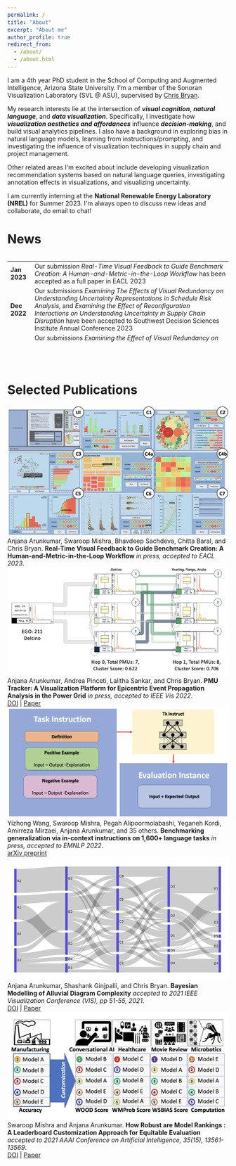 ```yaml
---
permalink: /
title: "About"
excerpt: "About me"
author_profile: true
redirect_from: 
  - /about/
  - /about.html
---
```


I am a 4th year PhD student in the School of Computing and Augmented Intelligence, Arizona State University. I'm a member of the Sonoran Visualization Laboratory (SVL @ ASU), supervised by [Chris Bryan](https://chrisbryan.github.io/).

My research interests lie at the intersection of <i>__visual cognition__</i>, <i>__natural language__</i>, and <i>__data visualization__</i>. Specifically, I investigate how <i>__visualization aesthetics and affordances__</i> influence <i>__decision-making__</i>, and build visual analytics pipelines. I also have a background in exploring bias in natural language models, learning from instructions/prompting, and investigating the influence of visualization techniques in supply chain and project management. 

Other related areas I'm excited about include developing visualization recommendation systems based on natural language queries, investigating annotation effects in visualizations, and visualizing uncertainty.

I am currently interning at the __National Renewable Energy Laboratory (NREL)__ for Summer 2023. I'm always open to discuss new ideas and collaborate, do email to chat!

News
======
<link href="https://cdn.jsdelivr.net/npm/bootstrap@5.0.2/dist/css/bootstrap.min.css" rel="stylesheet" integrity="sha384-EVSTQN3/azprG1Anm3QDgpJLIm9Nao0Yz1ztcQTwFspd3yD65VohhpuuCOmLASjC" crossorigin="anonymous">
<div style="max-height: 200px; overflow-y:scroll;">
<table class="table table-striped table-hover table-borderless" style="table-layout:fixed; width: 100%;">
<tbody>
    <tr>
      <td><b>Jan 2023</b></td>
      <td>Our submission <i>Real-Time Visual Feedback to Guide Benchmark Creation: A Human-and-Metric-in-the-Loop Workflow </i>has been accepted as a full paper in EACL 2023 </td>
    </tr>    
    <tr>
      <td><b>Dec 2022</b></td>
      <td>Our submissions <i>Examining The Effects of Visual Redundancy on Understanding Uncertainty Representations in Schedule Risk Analysis, </i> and <i>Examining the Effect of Reconfiguration Interactions on Understanding Uncertainty in Supply Chain Disruption</i> have been accepted to Southwest Decision Sciences Institute Annual Conference 2023 </td>
    </tr>    
    <tr>
      <td><b>Nov 2022</b></td>
      <td>Our submissions <i>Examining the Effect of Visual Redundancy on the Understanding of Visualizations in Procurement and Sourcing, </i> and <i>Examining the Effect of Reconfiguration Interactions on the Understanding of Anomalies in Supply Chain Management</i> have been accepted to Decision Sciences Institute Annual Conference 2022 </td>
    </tr>    
    <tr>
      <td><b>Oct 2022</b></td>
      <td>Our work <i>PMU Tracker: A Visualization Platform for Epicentric Event Propagation Analysis in the Power Grid</i> has been accepted as a full paper in IEEE VIS 2022</td>
    </tr>
    <tr>
      <td><b>Apr 2022</b></td>
      <td>Our work <i>Benchmarking generalization via in-context instructions on 1,600+ language tasks</i> has been accepted as a full paper in EMNLP 2022</td>
    </tr>
    <tr>
      <td><b>Apr 2022</b></td>
      <td>Our work <i>PMUVis: A Large Scale Platform to Assist Power System Operators in a Smart Grid</i> has been published in IEEE Computer Graphics and  Applications 2022</td>
    </tr>
      <tr>
      <td><b>Apr 2022</b></td>
      <td>Our submissions <i>Evaluation of Visual Uncertainty Representations in Schedule Risk Analysis, </i> and <i>Modelling the Complexity of Risk Centered Supply Chain Network Visualization</i> have been accepted to Midwest Decision Sciences Institute Annual Conference 2022 </td>
    </tr>    
      <tr>
      <td><b>Nov 2021</b></td>
      <td>Our submissions <i>Impact of Uncertainty Representation on Decision Making for Business Network Visualization, </i><i>Bayesian Modelling of Uncertainty in Schedule Risk Analysis using Gantt Charts</i>, and <i>Modelling the Complexity of Supply Chain Network Visualization</i> have been accepted to Decision Sciences Institute Annual Conference 2021 </td>
    </tr>    
    <tr>
      <td><b>Oct 2021</b></td>
      <td>Our work <i>Bayesian Modelling of Alluvial Diagram Complexity</i> has been accepted as a short paper in IEEE VIS 2021</td>
    </tr>
    <tr>
    <td><b>Mar 2021</b></td>
    <td>Our submission <i>Strategy-Enterprise System Alignment and Firm Performance</i> has been accepted to Northeast Decision Sciences Institute Annual Conference 2021 </td>
  </tr>    
    <tr>
      <td><b>Feb 2021</b></td>
      <td>Our work <i>How Robust are Model Rankings : A Leaderboard Customization Approach for Equitable Evaluation</i> has been accepted as a full paper in AAAI 2021</td>
    </tr>
    <tr>
      <td><b>Oct 2020</b></td>
      <td>Our submission <i>TotemFinder: A Visual Analytics Approach for Image-based Key Players Identification </i> won an honorable mention in the VAST Challenge, in IEEE Vis 2020</td>
    </tr>
    <tr>
      <td><b>Oct 2020</b></td>
      <td>Our submission <i>A Visual Exploration of Fair Evaluation for ML - Bridging the Gap Between Research and the Real World </i> has been accepted to the VisxAI workshop, in IEEE Vis 2020</td>
    </tr>
    <tr>
      <td><b>July 2020</b></td>
      <td>Our submissions <i>DQI: A Guide to Benchmark Evaluation </i> and <i>Our Evaluation Metric Needs an Update to Encourage Generalization</i> have been accepted to the Uncertainty & Robustness in Deep Learning Workshop, in ICML 2020</td>
    </tr>    
    <tr>
      <td><b>Dec 2020</b></td>
      <td>Our submission <i>VAIDA: An Educative Benchmark Creation Paradigm using Visual Analytics for Interactively Discouraging Artifacts</i> has been accepted to the Crowd Science Workshop: Remoteness, Fairness, and Mechanisms as Challenges of Data Supply by Humans for Automation Workshop, in NeurIPS 2020</td>
    </tr>    
    <tr>
      <td><b>Dec 2020</b></td>
      <td>Our submission <i>Front Contribution instead of Back Propagation</i> has been accepted to the Beyond Backpropagation: Novel Ideas for Training Neural Architectures, in NeurIPS 2020</td>
    </tr>    
    <tr>
      <td><b>Dec 2020</b></td>
      <td>Our submission <i>Real-Time Visual Feedback for Educative Benchmark Creation: A Human-and Metric-in-the-Loop Workflow </i> has been accepted to the HAMLETS (Human And Machine in-the-Loop Evaluation and Learning Strategies) Workshop, in NeurIPS 2020</td>
    </tr>    
    <tr>
      <td><b>Dec 2020</b></td>
      <td>Our submission <i>Is High Quality Data All You Need? </i> has been accepted to The pre-registration experiment: an alternative publication model for machine learning research Workshop, in NeurIPS 2020</td>
    </tr>    
    <tr>
      <td><b>Nov 2020</b></td>
      <td>Our submissions <i>Investigating the Influence of Top Management Support in Systemic Enterprise System Deployments, </i><i>Examining Data Visualization's Impact on Decision Making</i>, and <i>Investigating the Influence of Chart Embellishment on Decision Making</i> have been accepted to Decision Sciences Institute Annual Conference 2020 </td>
    </tr>    
    <tr>
      <td><b>Nov 2019</b></td>
      <td>Our submissions <i>Abstractive Summarization Through Sentiment Analysis Of User Product Reviews - An RNN Approach</i>, <i>Integration Mechanisms, Absorptive Capacity, & Enterprise Systems, </i><i>Relational Capital & Enterprise Systems</i>, and <i>The Role of Consultants in Enterprise Systems</i> have been accepted to Decision Sciences Institute Annual Conference 2019 </td>
    </tr>         
</tbody>
</table>
</div>
<br/>
<br/>
<br/>


Selected Publications
======

<div class="container">
  <div class="row">
    <div class="col-2 my-2">
      <img class="border rounded shadow img-fluid" src="/images/papers/arunkumar2023eacl.png" data-holder-rendered="true">
    </div>
    <div class="col-10 my-2">
      Anjana Arunkumar, Swaroop Mishra, Bhavdeep Sachdeva, Chitta Baral, and Chris Bryan.
      <b>Real-Time Visual Feedback to Guide Benchmark Creation: A Human-and-Metric-in-the-Loop Workflow</b>
      <i> in press, accepted to EACL 2023</i>.
      <br/>
      <!-- <a class="link-danger" href="https://ieeexplore.ieee.org/abstract/document/9903279" target="_blank">DOI</a> | <a href="https://aarunku5.github.io/files/arunkumar2022pmutracker.pdf">Paper</a> -->
    </div>
    <div class="col-2 my-2">
      <img class="border rounded shadow img-fluid" src="/images/papers/arunkumar2022pmutracker.png" data-holder-rendered="true">
    </div>
    <div class="col-10 my-2">
      Anjana Arunkumar, Andrea Pinceti, Lalitha Sankar, and Chris Bryan.
      <b>PMU Tracker: A Visualization Platform for Epicentric Event Propagation Analysis in the Power Grid</b>
      <i> in press, accepted to IEEE Vis 2022</i>.
      <br/>
      <a class="link-danger" href="https://ieeexplore.ieee.org/abstract/document/9903279" target="_blank">DOI</a> | <a href="https://aarunku5.github.io/files/arunkumar2022pmutracker.pdf">Paper</a>
    </div>
    <div class="col-2 my-2">
      <img class="border rounded shadow img-fluid" src="/images/papers/wang2022instructions.png" data-holder-rendered="true">
    </div>
    <div class="col-10 my-2">
      Yizhong Wang, Swaroop Mishra, Pegah Alipoormolabashi, Yeganeh Kordi, Amirreza Mirzaei, Anjana Arunkumar, and 35 others.
      <b>Benchmarking generalization via in-context instructions on 1,600+ language tasks</b>
      <i> in press, accepted to EMNLP 2022</i>.
      <br/>
      <a href="https://aarunku5.github.io/files/wang2022instructions.pdf">arXiv preprint</a>
    </div>      
    <div class="col-2 my-2">
      <img class="border rounded shadow img-fluid" src="/images/papers/arunkumar2021bayesian.png" data-holder-rendered="true">
    </div>
    <div class="col-10 my-2">
      Anjana Arunkumar, Shashank Ginjpalli, and Chris Bryan.
      <b>Bayesian Modelling of Alluvial Diagram Complexity</b>
      <i> accepted to 2021 IEEE Visualization Conference (VIS), pp 51-55, 2021</i>.
      <br/>
      <a class="link-danger" href="https://ieeexplore.ieee.org/abstract/document/9623282" target="_blank">DOI</a> | <a href="https://aarunku5.github.io/files/arunkumar2021bayesian.pdf">Paper</a>
    </div> 
    <div class="col-2 my-2">
      <img class="border rounded shadow img-fluid" src="/images/papers/arunkumar2021leaderboard.png" data-holder-rendered="true">
    </div>
    <div class="col-10 my-2">
      Swaroop Mishra and Anjana Arunkumar.
      <b>How Robust are Model Rankings : A Leaderboard Customization Approach for Equitable Evaluation</b>
      <i> accepted to 2021 AAAI Conference on Artificial Intelligence, 35(15), 13561-13569</i>.
      <br/>
      <a class="link-danger" href="https://ojs.aaai.org/index.php/AAAI/article/view/17599" target="_blank">DOI</a> | <a href="https://aarunku5.github.io/files/arunkumar2021leaderboard.pdf">Paper</a>
    </div> 
    
  </div>
</div>